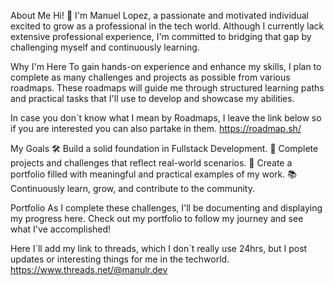 
About Me
Hi! 👋 I'm Manuel Lopez, a passionate and motivated individual excited to grow as a professional in the tech world. Although I currently lack extensive professional experience, I'm committed to bridging that gap by challenging myself and continuously learning.

Why I'm Here
To gain hands-on experience and enhance my skills, I plan to complete as many challenges and projects as possible from various roadmaps. These roadmaps will guide me through structured learning paths and practical tasks that I'll use to develop and showcase my abilities.

In case you don´t know what I mean by Roadmaps, I leave the link below so if you are interested you can also partake in them.
https://roadmap.sh/

My Goals
🛠 Build a solid foundation in Fullstack Development.
🚀 Complete projects and challenges that reflect real-world scenarios.
🌟 Create a portfolio filled with meaningful and practical examples of my work.
📚 Continuously learn, grow, and contribute to the community.

Portfolio
As I complete these challenges, I'll be documenting and displaying my progress here. Check out my portfolio to follow my journey and see what I've accomplished!

Here I´ll add my link to threads, which I don´t really use 24hrs, but I post updates or interesting things for me in the techworld.
https://www.threads.net/@manulr.dev
